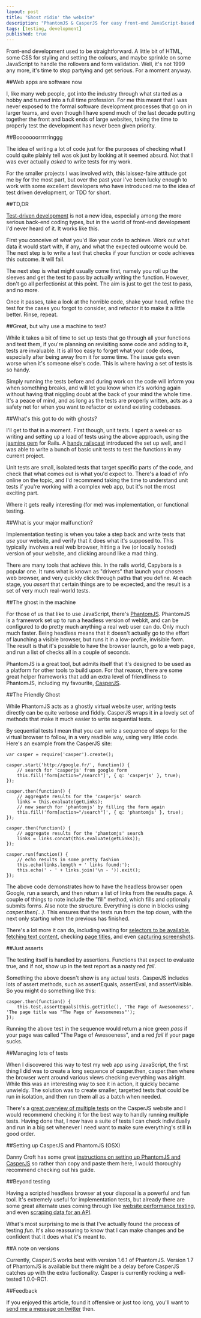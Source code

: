 ```yaml
---
layout: post
title: "Ghost ridin' the website"
description: "PhantomJS & CasperJS for easy front-end JavaScript-based testing."
tags: [testing, development]
published: true
---
```

Front-end development used to be straightforward. A little bit of HTML, some CSS for styling and setting the colours, and maybe sprinkle on some JavaScript to handle the rollovers and form validation. Well, it's not 1999 any more, it's time to stop partying and get serious. For a moment anyway.

##Web apps are software now

I, like many web people, got into the industry through what started as a hobby and turned into a full time profession. For me this meant that I was never exposed to the formal software development processes that go on in larger teams, and even though I have spend much of the last decade putting together the front and back ends of large websites, taking the time to properly test the development has never been given priority.

##Booooooorrrrringgg

The idea of writing a lot of code just for the purposes of checking what I could quite plainly tell was ok just by looking at it seemed absurd. Not that I was ever actually *asked* to write tests for my work.

For the smaller projects I was involved with, this laissez-faire attitude got me by for the most part, but over the past year I've been lucky enough to work with some excellent developers who have introduced me to the idea of test driven development, or TDD for short.

##TD,DR

[Test-driven development][1] is not a new idea, especially among the more serious back-end coding types, but in the world of front-end development I'd never heard of it. It works like this.

First you conceive of what you'd like your code to achieve. Work out what data it would start with, if any, and what the expected outcome would be. The next step is to write a test that checks if your function or code achieves this outcome. It will fail.

The next step is what might usually come first, namely you roll up the sleeves and get the test to pass by actually writing the function. However, don't go all perfectionist at this point. The aim is just to get the test to pass, and no more.

Once it passes, take a look at the horrible code, shake your head, refine the test for the cases you forgot to consider, and refactor it to make it a little better. Rinse, repeat.

##Great, but why use a machine to test?

While it takes a bit of time to set up tests that go through all your functions and test them, if you're planning on revisiting some code and adding to it, tests are invaluable. It is all too easy to forget what your code does, especially after being away from it for some time. The issue gets even worse when it's someone else's code. This is where having a set of tests is so handy.

Simply running the tests before and during work on the code will inform you when something breaks, and will let you know when it's working again without having that niggling doubt at the back of your mind the whole time. It's a peace of mind, and as long as the tests are properly written, acts as a safety net for when you want to refactor or extend existing codebases.

##What's this got to do with ghosts?

I'll get to that in a moment. First though, unit tests. I spent a week or so writing and setting up a load of tests using the above approach, using the [jasmine gem][2] for Rails. A [handy railscast][3] introduced the set up well, and I was able to write a bunch of basic unit tests to test the functions in my current project.

Unit tests are small, isolated tests that target specific parts of the code, and check that what comes out is what you'd expect to. There's a load of info online on the topic, and I'd recommend taking the time to understand unit tests if you're working with a complex web app, but it's not the most exciting part.

Where it gets really interesting (for me) was implementation, or functional testing.

##What is your major malfunction?

Implementation testing is when you take a step back and write tests that *use* your website, and verify that it does what it's supposed to. This typically involves a real web browser, hitting a live (or locally hosted) version of your website, and clicking around like a mad thing.

There are many tools that achieve this. In the rails world, Capybara is a popular one. It runs what is known as "drivers" that launch your chosen web browser, and very quickly click through paths that you define. At each stage, you *assert* that certain things are to be expected, and the result is a set of very much real-world tests.

##The ghost in the machine

For those of us that like to use JavaScript, there's [PhantomJS][4]. PhantomJS is a framework set up to run a headless version of webkit, and can be configured to do pretty much anything a real web user can do. Only much much faster. Being headless means that it doesn't actually go to the effort of launching a visible browser, but runs it in a low-profile, invisible form. The result is that it's possible to have the browser launch, go to a web page, and run a list of checks all in a couple of seconds.

PhantomJS is a great tool, but admits itself that it's designed to be used as a platform for other tools to build upon. For that reason, there are some great helper frameworks that add an extra level of friendliness to PhantomJS, including my favourite, [CasperJS][5].

##The Friendly Ghost

While PhantomJS acts as a ghostly virtual website user, writing tests directly can be quite verbose and fiddly. CasperJS wraps it in a lovely set of methods that make it much easier to write sequential tests.

By sequential tests I mean that you can write a sequence of steps for the virtual browser to follow, in a very readible way, using very little code. Here's an example from the CasperJS site:

	var casper = require('casper').create();

	casper.start('http://google.fr/', function() {
	    // search for 'casperjs' from google form
	    this.fill('form[action="/search"]', { q: 'casperjs' }, true);
	});

	casper.then(function() {
	    // aggregate results for the 'casperjs' search
	    links = this.evaluate(getLinks);
	    // now search for 'phantomjs' by filling the form again
	    this.fill('form[action="/search"]', { q: 'phantomjs' }, true);
	});

	casper.then(function() {
	    // aggregate results for the 'phantomjs' search
	    links = links.concat(this.evaluate(getLinks));
	});

	casper.run(function() {
	    // echo results in some pretty fashion
	    this.echo(links.length + ' links found:');
	    this.echo(' - ' + links.join('\n - ')).exit();
	});

The above code demonstrates how to have the headless browser open Google, run a search, and then return a list of links from the results page. A couple of things to note include the "fill" method, which fills and optionally submits forms. Also note the structure. Everything is done in blocks using *casper.then(...)*. This ensures that the tests run from the top down, with the next only starting when the previous has finished.

There's a lot more it can do, including waiting for [selectors to be available][6], [fetching text content][7], checking [page titles][8], and even [capturing screenshots][9].

##Just asserts

The testing itself is handled by assertions. Functions that expect to evaluate true, and if not, show up in the test report as a nasty red *fail*.

Something the above doesn't show is any actual tests. CasperJS includes lots of assert methods, such as assertEquals, assertEval, and assertVisible. So you might do something like this:

	casper.then(function() {
		this.test.assertEquals(this.getTitle(), 'The Page of Awesomeness', 'The page title was "The Page of Awesomeness"');
	});

Running the above test in the sequence would return a nice green *pass* if your page was called "The Page of Awesoeness", and a red *fail* if your page sucks.

##Managing lots of tests

When I discovered this way to test my web app using JavaScript, the first thing I did was to create a long sequence of casper.then, casper.then where the browser went around various views checking everything was alright. While this was an interesting way to see it in action, it quickly became unwieldy. The solution was to create smaller, targetted tests that could be run in isolation, and then run them all as a batch when needed.

There's a [great overview of multiple tests][10] on the CasperJS website and I would recommend checking it for the best way to handly running multiple tests. Having done that, I now have a suite of tests I can check individually and run in a big set whenever I need want to make sure everything's still in good order.

##Setting up CasperJS and PhantomJS (OSX)

Danny Croft has some great [instructions on setting up PhantomJS and CasperJS][11] so rather than copy and paste them here, I would thoroughly recommend checking out his guide.

##Beyond testing

Having a scripted headless browser at your disposal is a powerful and fun tool. It's extremely useful for implementation tests, but already there are some great alternate uses coming through like [website performance testing][12], and even [scraping data for an API][13].

What's most surprising to me is that I've actually found the process of testing *fun*. It's also reassuring to know that I can make changes and be confident that it does what it's meant to.

##A note on versions

Currently, CasperJS works best with version 1.6.1 of PhantomJS. Version 1.7 of PhantomJS is available but there might be a delay before CasperJS catches up with the extra fuctionality. Casper is currently rocking a well-tested 1.0.0-RC1.

##Feedback

If you enjoyed this article, found it offensive or just too long, you'll want to [send me a message on twitter][14] then.


[1]: http://en.wikipedia.org/wiki/Test_driven_development
[2]: https://github.com/pivotal/jasmine-gem
[3]: http://railscasts.com/episodes/261-testing-javascript-with-jasmine
[4]: http://phantomjs.org/
[5]: http://casperjs.org/
[6]: http://casperjs.org/api.html#casper.waitForSelector
[7]: http://casperjs.org/api.html#casper.fetchText
[8]: http://casperjs.org/api.html#casper.getTitle
[9]: http://casperjs.org/api.html#casper.capture
[10]: http://casperjs.org/testing.html#casper-test-command
[11]: http://dannycroft.co.uk/front-end-unit-testing-with-javascript/
[12]: http://wesleyhales.com/blog/2012/08/16/Site-Load-Time-Testing-with-PhantomJS/
[13]: http://www.subelsky.com/2012/08/webscraping-with-casperjs-and-phantomjs.html
[14]: http://twitter.com/donovanh

